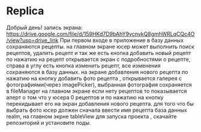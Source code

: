 # Replica

Добрый день!
запись экрана: https://drive.google.com/file/d/159HKd7D9bAhY9ycnykQ8gmhWRLqCQc4O/view?usp=drive_link
При первом входе в приложение в базу данных сохраняются рецепты.
на главном экране юсер может выполнить поиск рецептов, удалить рецепт и так же есть кнопка добавить новый рецепт
по нажатию на рецепт открывается экран с подробностями о рецепте, справа в углу есть кнопка изменить рецепт, все изменения сохраняются в базу данных. 
на экране добавления нового рецепта по нажатию на кнопку добавить фото рецепта , открывается галерея с фотографиями(через imagePicker), выбранная фотография сохраняется в fileManager 
на главном экране если нету рецептов то показывается алерт о том что у юсера 0 рецептов и по нажатию на кнопку перекидывает его на экран добавления нового рецепта.
для того что бы выбрать фото юсер должен сначала ввести имя рецепта 
база данных realm, на главном экрне tableView
для запуска проекта , скачайте репозиторий и установите поды.
